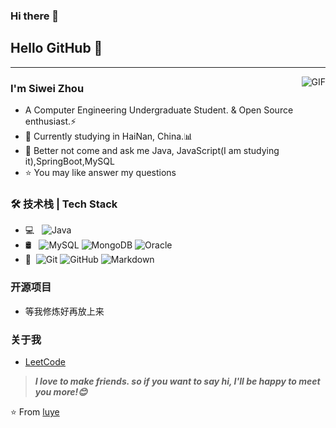 ### Hi there 👋

<!--
**zhangluye/zhangluye** is a ✨ _special_ ✨ repository because its `README.md` (this file) appears on your GitHub profile.

Here are some ideas to get you started:

- 🔭 I’m currently working on ...
- 🌱 I’m currently learning ...
- 👯 I’m looking to collaborate on ...
- 🤔 I’m looking for help with ...
- 💬 Ask me about ...
- 📫 How to reach me: ...
- 😄 Pronouns: ...
- ⚡ Fun fact: ...
-->
<!--
![](http://antzuhl.cn:4000/get/@zhangluye.readme)
![info](https://github-readme-stats.vercel.app/api?username=zhangluye&show_icons=true&count_private=true&hide=prs&theme=radical)
-->

## Hello GitHub  👋

---
<img align="right" alt="GIF" src="https://raw.githubusercontent.com/JoeyBling/JoeyBling/master/pic/pusheencode.gif" />

### I'm Siwei Zhou

- A Computer Engineering Undergraduate Student. & Open Source enthusiast.⚡
- 🌱 Currently studying in HaiNan, China.📊
- 💬 Better not come and ask me Java, JavaScript(I am studying it),SpringBoot,MySQL
- ⭐ You may like answer my questions


### 🛠 技术栈 | Tech Stack

- 💻 &#160; ![Java](https://img.shields.io/badge/-Java-333333?style=flat&logo=Java&logoColor=007396)
- 🛢 &#160; ![MySQL](https://img.shields.io/badge/-MySQL-333333?style=flat&logo=mysql)
![MongoDB](https://img.shields.io/badge/-MongoDB-333333?style=flat&logo=mongodb)
![Oracle](https://img.shields.io/badge/-Oracle-333333?style=flat&logo=Oracle)
- 🔧 &#160;![Git](https://img.shields.io/badge/-Git-333333?style=flat&logo=git)
![GitHub](https://img.shields.io/badge/-GitHub-333333?style=flat&logo=github)
![Markdown](https://img.shields.io/badge/-Markdown-333333?style=flat&logo=markdown)

### 开源项目
- 等我修炼好再放上来

### 关于我

- [LeetCode](https://leetcode-cn.com/u/cranky-i3orgugl/)


> ***I love to make friends. so if you want to say hi, I'll be happy to meet you more!😊***

⭐️ From [luye](https://github.com/zhangluye)
